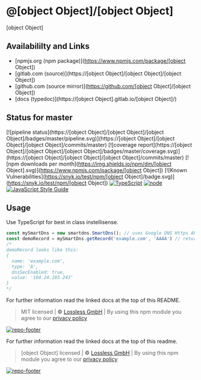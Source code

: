 # @[object Object]/[object Object]
[object Object]

## Availabililty and Links
* [npmjs.org (npm package)](https://www.npmjs.com/package/[object Object])
* [gitlab.com (source)](https://[object Object]/[object Object]/[object Object])
* [github.com (source mirror)](https://github.com/[object Object]/[object Object])
* [docs (typedoc)](https://[object Object].gitlab.io/[object Object]/)

## Status for master
[![pipeline status](https://[object Object]/[object Object]/[object Object]/badges/master/pipeline.svg)](https://[object Object]/[object Object]/[object Object]/commits/master)
[![coverage report](https://[object Object]/[object Object]/[object Object]/badges/master/coverage.svg)](https://[object Object]/[object Object]/[object Object]/commits/master)
[![npm downloads per month](https://img.shields.io/npm/dm/[object Object].svg)](https://www.npmjs.com/package/[object Object])
[![Known Vulnerabilities](https://snyk.io/test/npm/[object Object]/badge.svg)](https://snyk.io/test/npm/[object Object])
[![TypeScript](https://img.shields.io/badge/TypeScript->=%203.x-blue.svg)](https://nodejs.org/dist/latest-v10.x/docs/api/)
[![node](https://img.shields.io/badge/node->=%2010.x.x-blue.svg)](https://nodejs.org/dist/latest-v10.x/docs/api/)
[![JavaScript Style Guide](https://img.shields.io/badge/code%20style-prettier-ff69b4.svg)](https://prettier.io/)

## Usage

Use TypeScript for best in class instellisense.

```typescript
const mySmartDns = new smartdns.SmartDns(); // uses Google DNS Https API
const demoRecord = mySmartDns.getRecord('example.com', 'AAAA') // returns promise
/*
demoRecord looks like this:
{
  name: 'example.com',
  type: 'A',
  dnsSecEnabled: true,
  value: '104.24.103.243'
}
*/
```

For further information read the linked docs at the top of this README.

> MIT licensed | **&copy;** [Lossless GmbH](https://lossless.gmbh)
> | By using this npm module you agree to our [privacy policy](https://lossless.gmbH/privacy.html)

[![repo-footer](https://pushrocks.gitlab.io/assets/repo-footer.svg)](https://push.rocks)

For further information read the linked docs at the top of this readme.

> [object Object] licensed | **&copy;** [Lossless GmbH](https://lossless.gmbh)
| By using this npm module you agree to our [privacy policy](https://lossless.gmbH/privacy)

[![repo-footer](https://lossless.gitlab.io/publicrelations/repofooter.svg)](https://maintainedby.lossless.com)

